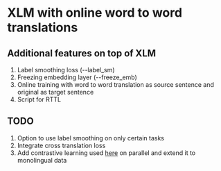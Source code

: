 # XLM with online word to word translations

## Additional features on top of XLM

1. Label smoothing loss (--label_sm)
2. Freezing embedding layer (--freeze_emb)
3. Online training with word to word translation as source sentence and original as target sentence
4. Script for RTTL

## TODO

1. Option to use label smoothing on only certain tasks
2. Integrate cross translation loss
3. Add contrastive learning used [here](https://arxiv.org/abs/2105.09501) on parallel and extend it to monolingual data 
